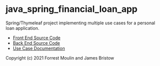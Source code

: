 # java_spring_financial_loan_app
Spring/Thymeleaf project implementing multiple use cases for a personal loan application. 
<ul>
  <li>
    <a href="https://github.com/ffm5113/java_spring_financial_loan_app/tree/master/src/main/resources">Front End Source Code</a>
  </li>
    <li>
      <a href="https://github.com/ffm5113/java_spring_financial_loan_app/tree/master/src/main/java/com/example/ist412se_group1_efinance">Back End Source Code</a>
  </li>
    <li>
      <a href="https://github.com/ffm5113/java_spring_financial_loan_app/blob/master/Forrest_Moulin_eFinance_Spring_Thymeleaf_App_Example.pdf">Use Case Documentation</a>
  </li>
  </ul>

Copyright (c) 2021 Forrest Moulin and James Bristow
